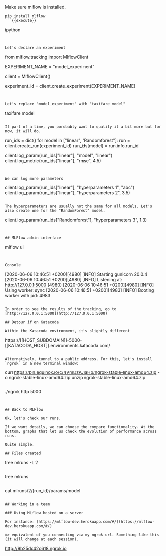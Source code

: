
Make sure mlflow is installed.

```
pip install mlflow
```{{execute}}

```
ipython
```{{execute}}


Let's declare an experiment

```
from  mlflow.tracking import MlflowClient

EXPERIMENT_NAME = "model_experiment"

client = MlflowClient()

experiment_id = client.create_experiment(EXPERIMENT_NAME)
```{{copy}}


Let's replace "model_experiment" with "taxifare model"

```
taxifare model
```{{copy}}

If part of a time, you porobably want to qualify it a bit more but for now, it will do.

```
run_ids =  dict()
for model in ["linear", "Randomforest"]:
  run = client.create_run(experiment_id)
  run_ids[model] = run.info.run_id

client.log_param(run_ids["linear"], "model", "linear")
client.log_metric(run_ids["linear"], "rmse", 4.5)
```{{copy}}


We can log more parameters

```
client.log_param(run_ids["linear"], "hyperparameters 1", "abc")
client.log_param(run_ids["linear"], "hyperparameters 2", 3.5)
```{{copy}}

The hyperparameters are usually not the same for all models. Let's also create one for the "RandomForest" model.

```
client.log_param(run_ids["Randomforest"], "hyperparameters 3", 1.3)
```{{copy}}


## MLFlow admin interface

```
mlflow ui
```{{execute T2}}


Console

```
[2020-06-06 10:46:51 +0200][4980] [INFO] Starting gunicorn 20.0.4
[2020-06-06 10:46:51 +0200][4980] [INFO] Listening at: http://127.0.0.1:5000 (4980)
[2020-06-06 10:46:51 +0200][4980] [INFO] Using worker: sync
[2020-06-06 10:46:51 +0200][4983] [INFO] Booting worker with pid: 4983
```

In order to see the results of the tracking, go to [http://127.0.0.1:5000](http://127.0.0.1:5000)

## Detour if on Katacoda

Within the Katacoda environment, it's slightly different

```
https://[[HOST_SUBDOMAIN]]-5000-[[KATACODA_HOST]].environments.katacoda.com/
```{{copy}}

Alternatively, tunnel to a public address. For this, let's install `ngrok` in a new terminal window:

```
curl https://bin.equinox.io/c/4VmDzA7iaHb/ngrok-stable-linux-amd64.zip -o ngrok-stable-linux-amd64.zip
unzip ngrok-stable-linux-amd64.zip
```{{execute T3}}

```
./ngrok http 5000
```{{execute T3}}


## Back to MLFlow

Ok, let's check our runs.

If we want details, we can choose the compare functionality. At the bottom, graphs that let us check the evolution of performance across runs.

Quite simple.

## Files created

```
tree mlruns -L 2
```{{execute T4}}

```
tree mlruns
```{{execute T4}}

```
cat mlruns/2/{run_id}/params/model
```{{copy}}

## Working in a team

### Using MLflow hosted on a server

For instance: [https://mlflow-dev.herokuapp.com/#/](https://mlflow-dev.herokuapp.com/#/)

=> equivalent of you connecting via my ngrok url. Something like this (it will change at each session).

```
http://9b25dc42c618.ngrok.io
```


